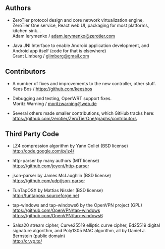 ## Authors

 * ZeroTier protocol design and core network virtualization engine, ZeroTier One service, React web UI, packaging for most platforms, kitchen sink...<br>
   Adam Ierymenko / adam.ierymenko@zerotier.com

 * Java JNI Interface to enable Android application development, and Android app itself (code for that is elsewhere)<br>
   Grant Limberg / glimberg@gmail.com

## Contributors

 * A number of fixes and improvements to the new controller, other stuff.<br>
   Kees Bos / https://github.com/keesbos

 * Debugging and testing, OpenWRT support fixes.<br>
   Moritz Warning / moritzwarning@web.de

 * Several others made smaller contributions, which GitHub tracks here:<br>
   https://github.com/zerotier/ZeroTierOne/graphs/contributors

## Third Party Code

 * LZ4 compression algorithm by Yann Collet (BSD license)<br>
   http://code.google.com/p/lz4/

 * http-parser by many authors (MIT license)<br>
   https://github.com/joyent/http-parser

 * json-parser by James McLaughlin (BSD license)<br>
   https://github.com/udp/json-parser

 * TunTapOSX by Mattias Nissler (BSD license)<br>
   http://tuntaposx.sourceforge.net

 * tap-windows and tap-windows6 by the OpenVPN project (GPL)<br>
   https://github.com/OpenVPN/tap-windows<br>
   https://github.com/OpenVPN/tap-windows6

 * Salsa20 stream cipher, Curve25519 elliptic curve cipher, Ed25519
   digital signature algorithm, and Poly1305 MAC algorithm, all by
   Daniel J. Bernstein (public domain)<br>
   http://cr.yp.to/
